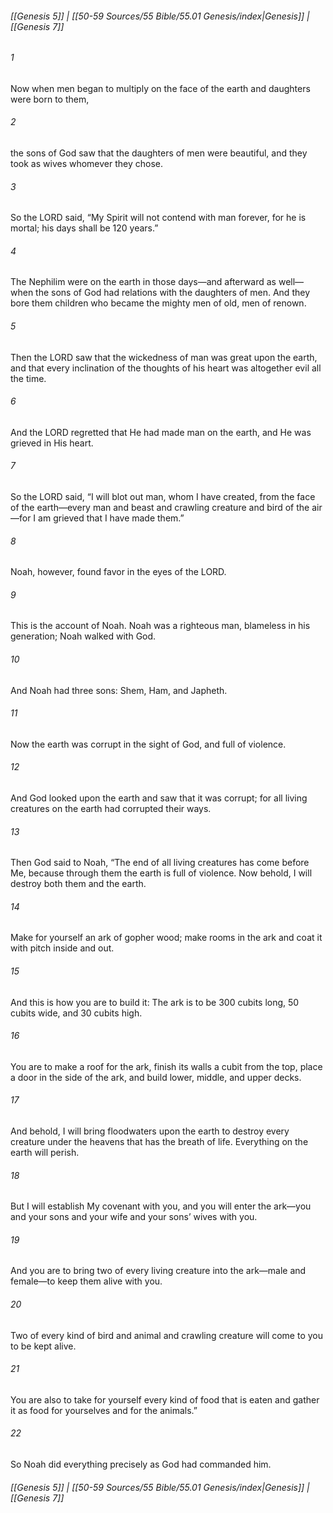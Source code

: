 
###### [[Genesis 5]] | [[50-59 Sources/55 Bible/55.01 Genesis/index|Genesis]] | [[Genesis 7]]

###### 1
Now when men began to multiply on the face of the earth and daughters were born to them,
###### 2
the sons of God saw that the daughters of men were beautiful, and they took as wives whomever they chose.
###### 3
So the LORD said, “My Spirit will not contend with man forever, for he is mortal; his days shall be 120 years.”
###### 4
The Nephilim were on the earth in those days—and afterward as well—when the sons of God had relations with the daughters of men. And they bore them children who became the mighty men of old, men of renown.
###### 5
Then the LORD saw that the wickedness of man was great upon the earth, and that every inclination of the thoughts of his heart was altogether evil all the time.
###### 6
And the LORD regretted that He had made man on the earth, and He was grieved in His heart.
###### 7
So the LORD said, “I will blot out man, whom I have created, from the face of the earth—every man and beast and crawling creature and bird of the air—for I am grieved that I have made them.”
###### 8
Noah, however, found favor in the eyes of the LORD.
###### 9
This is the account of Noah. Noah was a righteous man, blameless in his generation; Noah walked with God.
###### 10
And Noah had three sons: Shem, Ham, and Japheth.
###### 11
Now the earth was corrupt in the sight of God, and full of violence.
###### 12
And God looked upon the earth and saw that it was corrupt; for all living creatures on the earth had corrupted their ways.
###### 13
Then God said to Noah, “The end of all living creatures has come before Me, because through them the earth is full of violence. Now behold, I will destroy both them and the earth.
###### 14
Make for yourself an ark of gopher wood; make rooms in the ark and coat it with pitch inside and out.
###### 15
And this is how you are to build it: The ark is to be 300 cubits long, 50 cubits wide, and 30 cubits high.
###### 16
You are to make a roof for the ark, finish its walls a cubit from the top, place a door in the side of the ark, and build lower, middle, and upper decks.
###### 17
And behold, I will bring floodwaters upon the earth to destroy every creature under the heavens that has the breath of life. Everything on the earth will perish.
###### 18
But I will establish My covenant with you, and you will enter the ark—you and your sons and your wife and your sons’ wives with you.
###### 19
And you are to bring two of every living creature into the ark—male and female—to keep them alive with you.
###### 20
Two of every kind of bird and animal and crawling creature will come to you to be kept alive.
###### 21
You are also to take for yourself every kind of food that is eaten and gather it as food for yourselves and for the animals.”
###### 22
So Noah did everything precisely as God had commanded him.

###### [[Genesis 5]] | [[50-59 Sources/55 Bible/55.01 Genesis/index|Genesis]] | [[Genesis 7]]

